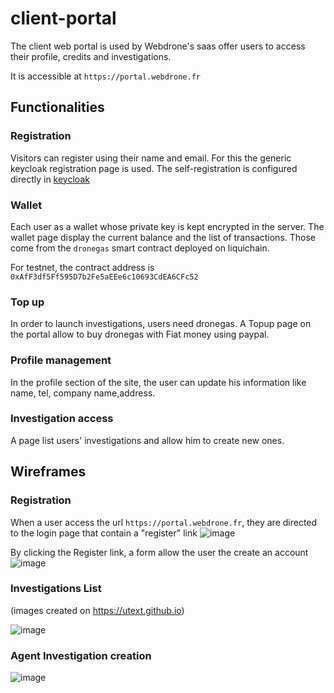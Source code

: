 # client-portal

The client web portal is used by Webdrone's saas offer users to access their profile, credits and investigations.

It is accessible at `https://portal.webdrone.fr`

## Functionalities

### Registration
Visitors can register using their name and email.
For this the generic keycloak registration page is used.
The self-registration is configured directly in [keycloak](https://www.keycloak.org/docs/latest/server_admin/#con-user-registration_server_administration_guide)


### Wallet
Each user as a wallet whose private key is kept encrypted in the server.
The wallet page display the current balance and the list of transactions.
Those come from the `dronegas` smart contract deployed on liquichain. 

For testnet, the contract address is `0xAfF3df5Ff595D7b2Fe5aEEe6c10693CdEA6CFc52`

### Top up
In order to launch investigations, users need dronegas.
A Topup page on the portal allow to buy dronegas with Fiat money using paypal.

### Profile management
In the profile section of the site, the user can update his information like name, tel, company name,address.

### Investigation access
A page list users' investigations and allow him to create new ones.

## Wireframes

### Registration
When a user access the url `https://portal.webdrone.fr`, they are directed to the login page that contain a "register" link
![image](https://user-images.githubusercontent.com/16659140/185819406-f0ad4b2f-f78a-4fcb-bde7-a4a28da3c9a9.png)

By clicking the Register link, a form allow the user the create an account
![image](https://user-images.githubusercontent.com/16659140/185819477-5f28a909-1fba-4dc7-88c3-64ae614e6cb5.png)

### Investigations List
(images created on https://utext.github.io)

<!-- 
===Webdrone portal___________Notifs|Logout===
[[profile][billing][investigations]]
[/investigations/list]
|Date|type|nom|result|status|
|02/08/2022 | Agent | Emmanuel Macron | 1223|Running|
|01/08/2022 | IP | 127.0.0.1 | 12 |Paused|
|12/07/2022 | Agent | Didier Super | 12230 |Stopped|
|3/06/2022 | Brand | Dior | 54042|Running|
[1,2,3,4]
[New agent investigation] [New product investigation] 
===
-->
![image](https://user-images.githubusercontent.com/16659140/186422881-b9136dbe-2245-4585-bc66-c61e7a2e843f.png)


### Agent Investigation creation
<!-- 
===Webdrone portal___________Notifs|Logout===
[[profile][billing][investigations]]
[/investigations/agent]
Investigation Code : ___
Investigation Name : ___
Firstname : ___
Lastname : ___
Pseudo : ___
[Create]
===
-->
![image](https://user-images.githubusercontent.com/16659140/186431381-96500eb4-106b-432c-86cd-6de8972f914d.png)

